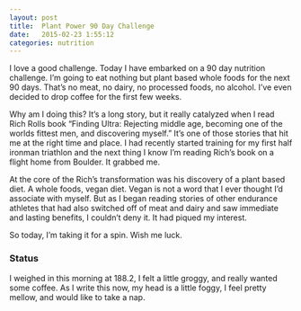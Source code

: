 ```yaml
---
layout: post
title:  Plant Power 90 Day Challenge
date:   2015-02-23 1:55:12
categories: nutrition
---
```


I love a good challenge.  Today I have embarked on a 90 day nutrition challenge.  I’m going to eat nothing but plant based whole foods for the next 90 days.  That’s no meat, no dairy, no processed foods, no alcohol.  I’ve even decided to drop coffee for the first few weeks.

Why am I doing this?  It’s a long story, but it really catalyzed  when I read Rich Rolls book “Finding Ultra: Rejecting middle age, becoming one of the worlds fittest men, and discovering myself.”  It’s one of those stories that hit me at the right time and place.  I had recently started training for my first half ironman triathlon and the next thing I know I’m reading Rich’s book on a flight home from Boulder.  It grabbed me.

At the core of the Rich’s transformation was his discovery of a plant based diet.  A whole foods, vegan diet.  Vegan is not a word that I ever thought I’d associate with myself.  But as I began reading stories of other endurance athletes that had also switched off of meat and dairy and saw immediate and lasting benefits, I couldn’t deny it.  It had piqued my interest.

So today, I’m taking it for a spin.  Wish me luck.


### Status
I weighed in this morning at 188.2, I felt a little groggy, and really wanted some coffee.  As I write this now, my head is a little foggy, I feel pretty mellow, and would like to take a nap.

